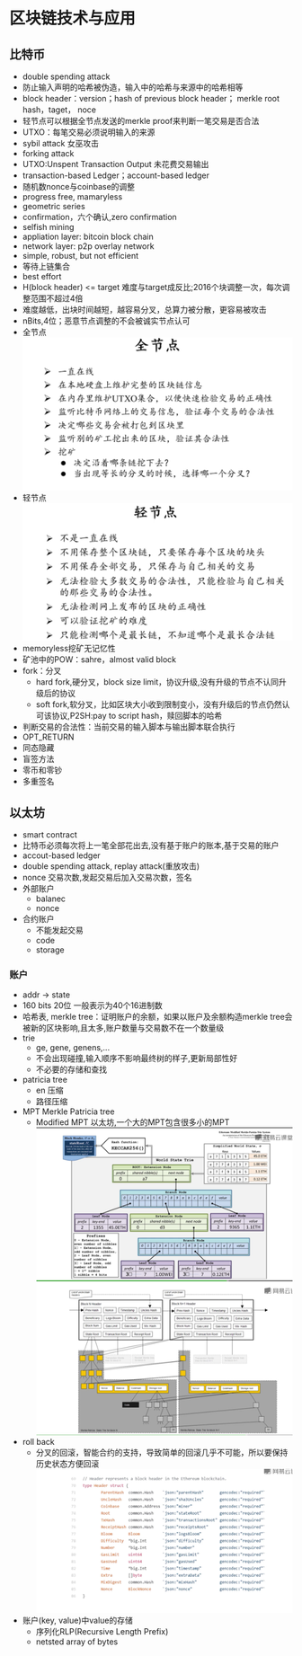 # 区块链技术与应用

## 比特币

- double spending attack
- 防止输入声明的哈希被伪造，输入中的哈希与来源中的哈希相等
- block header：version；hash of previous block header； merkle root hash，taget， noce
- 轻节点可以根据全节点发送的merkle proof来判断一笔交易是否合法
- UTXO：每笔交易必须说明输入的来源
- sybil attack 女巫攻击
- forking attack
- UTXO:Unspent Transaction Output 未花费交易输出
- transaction-based Ledger；account-based ledger
- 随机数nonce与coinbase的调整
- progress free, mamaryless
- geometric series
- confirmation，六个确认,zero confirmation
- selfish mining
- appliation layer: bitcoin block chain
- network layer: p2p overlay network
- simple, robust, but not efficient
- 等待上链集合
- best effort
- H(block header) <= target 难度与target成反比;2016个块调整一次，每次调整范围不超过4倍
- 难度越低，出块时间越短，越容易分叉，总算力被分散，更容易被攻击
- nBits,4位；恶意节点调整的不会被诚实节点认可
- 全节点
![](./pic/all_peer_bitcoin.png)
- 轻节点
![](./pic/qin_peer_bitcoin.png)
- memoryless挖矿无记忆性
- 矿池中的POW：sahre，almost valid block
- fork：分叉
  - hard fork,硬分叉，block size limit，协议升级,没有升级的节点不认同升级后的协议
  - soft fork,软分叉，比如区块大小收到限制变小，没有升级后的节点仍然认可该协议,P2SH:pay to script hash，赎回脚本的哈希
- 判断交易的合法性：当前交易的输入脚本与输出脚本联合执行
- OPT_RETURN
- 同态隐藏
- 盲签方法
- 零币和零钞
- 多重签名

## 以太坊

- smart contract
- 比特币必须每次将上一笔全部花出去,没有基于账户的账本,基于交易的账户
- accout-based ledger
- double spending attack, replay attack(重放攻击)
- nonce 交易次数,发起交易后加入交易次数，签名
- 外部账户
  - balanec
  - nonce
- 合约账户
  - 不能发起交易
  - code
  - storage

### 账户

- addr -> state
- 160 bits 20位 一般表示为40个16进制数
- 哈希表, merkle tree：证明账户的余额，如果以账户及余额构造merkle tree会被新的区块影响,且太多,账户数量与交易数不在一个数量级
- trie 
  - ge, gene, genens,...
  - 不会出现碰撞,输入顺序不影响最终树的样子,更新局部性好
  - 不必要的存储和查找
- patricia tree
  - en 压缩
  - 路径压缩
- MPT Merkle Patricia tree
  - Modified MPT 以太坊,一个大的MPT包含很多小的MPT
![](./pic/mmpt.png)
![](./pic/mmpt2.png)
- roll back
  - 分叉的回滚，智能合约的支持，导致简单的回滚几乎不可能，所以要保持历史状态方便回滚
![](pic/construction.png)
- 账户(key, value)中value的存储
  - 序列化RLP(Recursive Length Prefix)
  - netsted array of bytes
